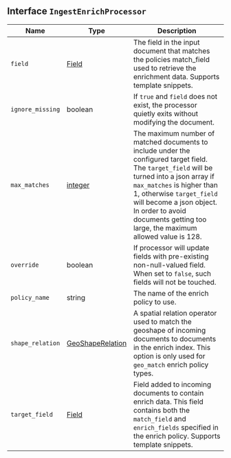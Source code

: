 ## Interface `IngestEnrichProcessor`

| Name | Type | Description |
| - | - | - |
| `field` | [Field](./Field.md) | The field in the input document that matches the policies match_field used to retrieve the enrichment data. Supports template snippets. |
| `ignore_missing` | boolean | If `true` and `field` does not exist, the processor quietly exits without modifying the document. |
| `max_matches` | [integer](./integer.md) | The maximum number of matched documents to include under the configured target field. The `target_field` will be turned into a json array if `max_matches` is higher than 1, otherwise `target_field` will become a json object. In order to avoid documents getting too large, the maximum allowed value is 128. |
| `override` | boolean | If processor will update fields with pre-existing non-null-valued field. When set to `false`, such fields will not be touched. |
| `policy_name` | string | The name of the enrich policy to use. |
| `shape_relation` | [GeoShapeRelation](./GeoShapeRelation.md) | A spatial relation operator used to match the geoshape of incoming documents to documents in the enrich index. This option is only used for `geo_match` enrich policy types. |
| `target_field` | [Field](./Field.md) | Field added to incoming documents to contain enrich data. This field contains both the `match_field` and `enrich_fields` specified in the enrich policy. Supports template snippets. |
